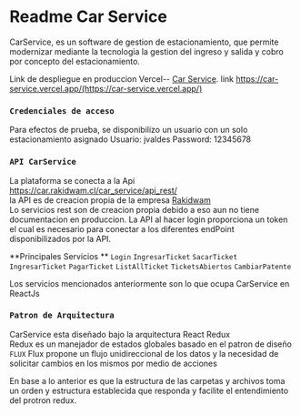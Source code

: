 # Readme Car Service
CarService, es un software de gestion de estacionamiento, que permite modernizar mediante la tecnologia la gestion del ingreso y salida y cobro por concepto del estacionamiento.

Link de despliegue en produccion Vercel-- [Car Service](https://car-service.vercel.app/).
link https://car-service.vercel.app/(https://car-service.vercel.app/)

### `Credenciales de acceso` 

Para efectos de prueba, se disponibilizo un usuario con un solo estacionamiento asignado
Usuario: jvaldes
Password: 12345678

### `API CarService`
La plataforma se conecta a la Api https://car.rakidwam.cl/car_service/api_rest/ \
la API es de creacion propia de la empresa [Rakidwam](https://www.rakidwam.cl/) \
Lo servicios rest son de creacion propia debido a eso aun no tiene documentacion en produccion. 
La API al hacer login proporciona un token el cual es necesario para conectar a los diferentes endPoint disponibilizados por la API.

**Principales Servicios **
`Login`
`IngresarTicket`
`SacarTicket`
`IngresarTicket`
`PagarTicket`
`ListAllTicket`
`TicketsAbiertos`
`CambiarPatente`

Los servicios mencionados anteriormente son lo que ocupa CarService en ReactJs

### `Patron de Arquitectura`

CarService esta diseñado bajo la arquitectura React Redux \
Redux es un manejador de estados globales basado en el patron de diseño `FLUX` 
Flux propone un flujo unidireccional de los datos y la necesidad de solicitar cambios en los mismos por medio de acciones

En base a lo anterior es que la estructura de las carpetas y archivos toma un orden y estructura establecida que responda y facilite el entendimiento del protron redux. 

